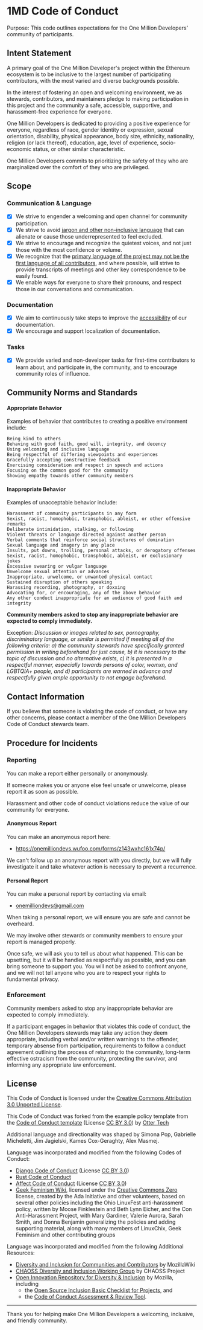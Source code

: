 # 1MD Code of Conduct

Purpose: This code outlines expectations for the One Million Developers' community of participants.

## Intent Statement

A primary goal of the One Million Developer's project within the Ethereum ecosystem is to be inclusive to the largest number of participating contributors, with the most varied and diverse backgrounds possible.

In the interest of fostering an open and welcoming environment, we as stewards, contributors, and maintainers pledge to making participation in this project and the community a safe, accessible, supportive, and harassment-free experience for everyone.

One Million Developers is dedicated to providing a positive experience for everyone, regardless of race, gender identity or expression, sexual orientation, disability, physical appearance, body size, ethnicity, nationality, religion (or lack thereof), education, age, level of experience, socio-economic status, or other similar characteristic.

One Million Developers commits to prioritizing the safety of they who are marginalized over the comfort of they who are privileged.

## Scope

### Communication & Language

- [x] We strive to engender a welcoming and open channel for community participation.
- [x] We strive to avoid [jargon and other non-inclusive language](https://open.buffer.com/inclusive-language-tech/) that can alienate or cause those underrepresented to feel excluded.
- [x] We strive to encourage and recognize the quietest voices, and not just those with the most confidence or volume.
- [x] We recognize that the [primary language of the project may not be the first language of all contributors](https://docs.openstack.org/doc-contrib-guide/non-native-english-speakers.html), and where possible, will strive to provide transcripts of meetings and other key correspondence to be easily found.
- [x] We enable ways for everyone to share their pronouns, and respect those in our conversations and communication.

### Documentation

- [x] We aim to continuously take steps to improve the [accessibility](https://www.comprend.com/blog/2017/test-your-websites-accessibility/) of our documentation.
- [x] We encourage and support localization of documentation.

### Tasks

- [x] We provide varied and non-developer tasks for first-time contributors to learn about, and participate in, the community, and to encourage community roles of influence.

## Community Norms and Standards

#### Appropriate Behavior

Examples of behavior that contributes to creating a positive environment include:

    Being kind to others
    Behaving with good faith, good will, integrity, and decency
    Using welcoming and inclusive language
    Being respectful of differing viewpoints and experiences
    Gracefully accepting constructive feedback
    Exercising consideration and respect in speech and actions
    Focusing on the common good for the community
    Showing empathy towards other community members

#### Inappropriate Behavior

Examples of unacceptable behavior include:

    Harassment of community participants in any form
    Sexist, racist, homophobic, transphobic, ableist, or other offensive remarks
    Deliberate intimidation, stalking, or following
    Violent threats or language directed against another person
    Verbal comments that reinforce social structures of domination
    Sexual language and imagery in any place
    Insults, put downs, trolling, personal attacks, or derogatory offenses
    Sexist, racist, homophobic, transphobic, ableist, or exclusionary jokes
    Excessive swearing or vulgar language
    Unwelcome sexual attention or advances
    Inappropriate, unwelcome, or unwanted physical contact
    Sustained disruption of others speaking
    Harassing recording, photography, or doxxing
    Advocating for, or encouraging, any of the above behavior
    Any other conduct inappropriate for an audience of good faith and integrity

**Community members asked to stop any inappropriate behavior are expected to comply immediately.**

Exception: _Discussion or images related to sex, pornography, discriminatory language, or similar is permitted if meeting all of the following criteria: a) the community stewards have specifically granted permission in writing beforehand for just cause, b) it is necessary to the topic of discussion and no alternative exists, c) it is presented in a respectful manner, especially towards persons of color, womxn, and LGBTQIA+ people, and d) participants are warned in advance and respectfully given ample opportunity to not engage beforehand._

## Contact Information

If you believe that someone is violating the code of conduct, or have any other concerns, please contact a member of the One Million Developers Code of Conduct stewards team.

## Procedure for Incidents

### Reporting

You can make a report either personally or anonymously.

If someone makes you or anyone else feel unsafe or unwelcome, please report it as soon as possible.

Harassment and other code of conduct violations reduce the value of our community for everyone.

#### Anonymous Report

You can make an anonymous report here:

- https://onemilliondevs.wufoo.com/forms/z143wxhc161x74p/

We can't follow up an anonymous report with you directly, but we will fully investigate it and take whatever action is necessary to prevent a recurrence.

#### Personal Report

You can make a personal report by contacting via email:

- onemilliondevs@gmail.com

When taking a personal report, we will ensure you are safe and cannot be overheard.

We may involve other stewards or community members to ensure your report is managed properly.

Once safe, we will ask you to tell us about what happened. This can be upsetting, but it will be handled as respectfully as possible, and you can bring someone to support you. You will not be asked to confront anyone, and we will not tell anyone who you are to respect your rights to fundamental privacy.

### Enforcement

Community members asked to stop any inappropriate behavior are expected to comply immediately.

If a participant engages in behavior that violates this code of conduct, the One Million Developers stewards may take any action they deem appropriate, including verbal and/or written warnings to the offender, temporary absense from participation, requirements to follow a conduct agreement outlining the process of returning to the community, long-term effective ostracism from the community, protecting the survivor, and informing any appropriate law enforcement.

## License

This Code of Conduct is licensed under the [Creative Commons Attribution 3.0 Unported License](https://creativecommons.org/licenses/by/3.0/).

This Code of Conduct was forked from the example policy template from the [Code of Conduct template](https://github.com/sagesharp/code-of-conduct-template/) (License [CC BY 3.0](https://creativecommons.org/licenses/by-sa/3.0/)) by [Otter Tech](https://otter.technology/code-of-conduct-training)

Additional language and directionality was shaped by Simona Pop, Gabrielle Micheletti, Jim Jagielski, Kames Cox-Geraghty, Alex Masmej.

Language was incorporated and modified from the following Codes of Conduct:

- [Django Code of Conduct](https://www.djangoproject.com/conduct/) (License [CC BY 3.0](https://creativecommons.org/licenses/by-sa/3.0/))
- [Rust Code of Conduct](https://www.rust-lang.org/policies/code-of-conduct)
- [Affect Code of Conduct](https://affectconf.com/coc/) (License [CC BY 3.0](https://creativecommons.org/licenses/by-sa/3.0/))
- [Geek Feminism Wiki](http://geekfeminism.wikia.com/wiki/Conference_anti-harassment:), licensed under the [Creative Commons Zero](https://creativecommons.org/publicdomain/zero/1.0/) license, created by the Ada Initiative and other volunteers, based on several other policies including the Ohio LinuxFest anti-harassment policy, written by Moose Finklestein and Beth Lynn Eicher, and the Con Anti-Harassment Project, with Mary Gardiner, Valerie Aurora, Sarah Smith, and Donna Benjamin generalizing the policies and adding supporting material, along with many members of LinuxChix, Geek Feminism and other contributing groups

Language was incorporated and modified from the following Additional Resources:

- [Diversity and Inclusion for Communities and Contributors](https://wiki.mozilla.org/Diversity_and_Inclusion_for_Communities_and_Contributors) by MozillaWiki
- [CHAOSS Diversity and Inclusion Working Group](https://github.com/chaoss/wg-diversity-inclusion/) by CHAOSS Project
- [Open Innovation Repository for Diversity & Inclusion](https://github.com/mozilla/diversity/) by Mozilla, including
  - the [Open Source Inclusion Basic Checklist for Projects](https://github.com/mozilla/diversity/blob/master/evaluation_tools/governance-basic.md), and
  - the [Code of Conduct Assessment & Review Tool](https://github.com/mozilla/diversity-coc-review.io).

---

Thank you for helping make One Million Developers a welcoming, inclusive, and friendly community.
